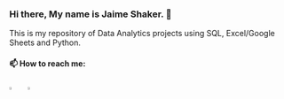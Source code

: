 ### Hi there, My name is Jaime Shaker. 👋

This is my repository of Data Analytics projects using SQL, Excel/Google Sheets and Python.

#### 📫 How to reach me:
  
[<img src="https://img.icons8.com/color/48/000000/linkedin.png" width="3.5%"/>](https://www.linkedin.com/in/jaime-shaker-63943440/)  &nbsp;&nbsp; <a href="mailto:jaime.m.shaker@gmail.com"> <img src="https://img.icons8.com/fluent/48/000000/gmail.png" width="3.5%"/>
  

<!--
**iweld/iweld** is a ✨ _special_ ✨ repository because its `README.md` (this file) appears on your GitHub profile.

Here are some ideas to get you started:

- 🔭 I’m currently working on ...
- 🌱 I’m currently learning ...
- 👯 I’m looking to collaborate on ...
- 🤔 I’m looking for help with ...
- 💬 Ask me about ...
- 📫 How to reach me: ...
- 😄 Pronouns: ...
- ⚡ Fun fact: ...
-->
